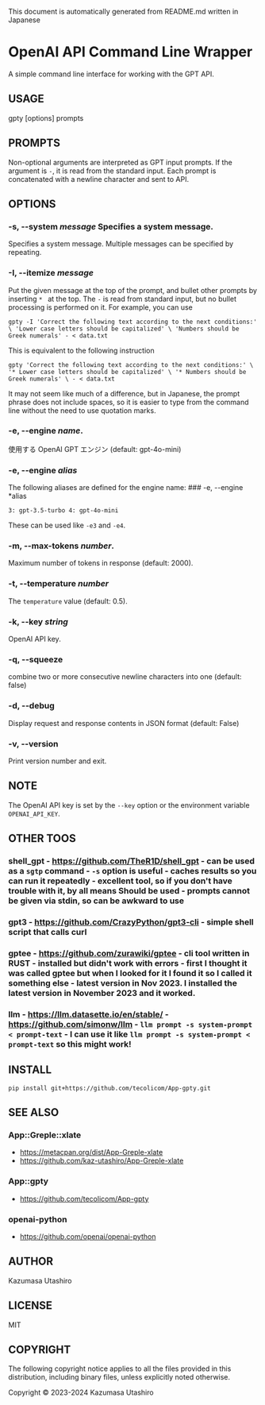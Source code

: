 This document is automatically generated from README.md written in Japanese

# OpenAI API Command Line Wrapper

A simple command line interface for working with the GPT API.

## USAGE

gpty [options] prompts

## PROMPTS

Non-optional arguments are interpreted as GPT input prompts. If the argument is `-`, it is read from the standard input. Each prompt is concatenated with a newline character and sent to API.

## OPTIONS

### -s, --system *message* Specifies a system message.

Specifies a system message. Multiple messages can be specified by repeating.

### -I, --itemize *message*

Put the given message at the top of the prompt, and bullet other prompts by inserting `* ` at the top. The `-` is read from standard input, but no bullet processing is performed on it. For example, you can use

    gpty -I 'Correct the following text according to the next conditions:' \ 'Lower case letters should be capitalized' \ 'Numbers should be Greek numerals' - < data.txt

This is equivalent to the following instruction

    gpty 'Correct the following text according to the next conditions:' \ '* Lower case letters should be capitalized' \ '* Numbers should be Greek numerals' \ - < data.txt

It may not seem like much of a difference, but in Japanese, the prompt phrase does not include spaces, so it is easier to type from the command line without the need to use quotation marks.

### -e, --engine *name*.

使用する OpenAI GPT エンジン (default: gpt-4o-mini)

### -e, --engine *alias*

The following aliases are defined for the engine name: ### -e, --engine *alias

    3: gpt-3.5-turbo 4: gpt-4o-mini

These can be used like `-e3` and `-e4`.

### -m, --max-tokens *number*.

Maximum number of tokens in response (default: 2000).

### -t, --temperature *number*

The `temperature` value (default: 0.5).

### -k, --key *string*

OpenAI API key.

### -q, --squeeze

combine two or more consecutive newline characters into one (default: false)

### -d, --debug

Display request and response contents in JSON format (default: False)

### -v, --version

Print version number and exit.

## NOTE

The OpenAI API key is set by the `--key` option or the environment variable `OPENAI_API_KEY`.

## OTHER TOOS

### shell_gpt - https://github.com/TheR1D/shell_gpt - can be used as a `sgtp` command - `-s` option is useful - caches results so you can run it repeatedly - excellent tool, so if you don't have trouble with it, by all means Should be used - prompts cannot be given via stdin, so can be awkward to use

### gpt3 - https://github.com/CrazyPython/gpt3-cli - simple shell script that calls curl

### gptee - https://github.com/zurawiki/gptee - cli tool written in RUST - installed but didn't work with errors - first I thought it was called gptee but when I looked for it I found it so I called it something else - latest version in Nov 2023. I installed the latest version in November 2023 and it worked.

### llm - https://llm.datasette.io/en/stable/ - https://github.com/simonw/llm - `llm prompt -s system-prompt < prompt-text` - I can use it like `llm prompt -s system-prompt < prompt-text` so this might work!

## INSTALL

```
pip install git+https://github.com/tecolicom/App-gpty.git
```

## SEE ALSO

### App::Greple::xlate
  - https://metacpan.org/dist/App-Greple-xlate
  - https://github.com/kaz-utashiro/App-Greple-xlate

### App::gpty
  - https://github.com/tecolicom/App-gpty

### openai-python
  - https://github.com/openai/openai-python

## AUTHOR

Kazumasa Utashiro

## LICENSE

MIT

## COPYRIGHT

The following copyright notice applies to all the files provided in
this distribution, including binary files, unless explicitly noted
otherwise.

Copyright © 2023-2024 Kazumasa Utashiro
